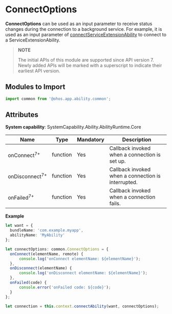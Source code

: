 # ConnectOptions

**ConnectOptions** can be used as an input parameter to receive status changes during the connection to a background service. For example, it is used as an input parameter of [connectServiceExtensionAbility](js-apis-inner-application-uiAbilityContext.md#uiabilitycontextconnectserviceextensionability) to connect to a ServiceExtensionAbility.

> **NOTE**
> 
> The initial APIs of this module are supported since API version 7. Newly added APIs will be marked with a superscript to indicate their earliest API version. 

## Modules to Import

```ts
import common from '@ohos.app.ability.common';
```

## Attributes

**System capability**: SystemCapability.Ability.AbilityRuntime.Core

|    Name     | Type      | Mandatory  | Description                       |
| ------------ | -------- | ---- | ------------------------- |
| onConnect<sup>7+</sup>    | function | Yes   | Callback invoked when a connection is set up.     |
| onDisconnect<sup>7+</sup> | function | Yes   | Callback invoked when a connection is interrupted.          |
| onFailed<sup>7+</sup>     | function | Yes   | Callback invoked when a connection fails.|

**Example**

  ```ts
  let want = {
    bundleName: 'com.example.myapp',
    abilityName: 'MyAbility'
  };

  let connectOptions: common.ConnectOptions = {
    onConnect(elementName, remote) { 
        console.log('onConnect elementName: ${elementName}');
    },
    onDisconnect(elementName) { 
        console.log('onDisconnect elementName: ${elementName}');
    },
    onFailed(code) { 
        console.error('onFailed code: ${code}');
    }
  };

  let connection = this.context.connectAbility(want, connectOptions);
  ```
